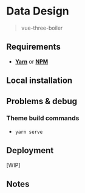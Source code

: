 # Data Design

> vue-three-boiler

## Requirements

- **[Yarn](https://yarnpkg.com/en/)** or **[NPM](https://www.npmjs.com/get-npm)**

## Local installation


## Problems & debug

### Theme build commands

- `yarn serve`

## Deployment

[WIP]

## Notes
